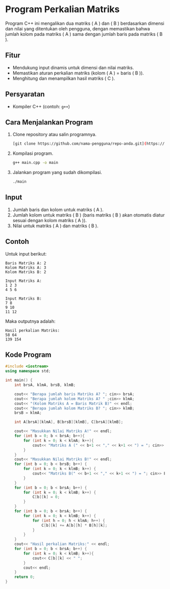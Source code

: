 # Program Perkalian Matriks

Program C++ ini mengalikan dua matriks \( A \) dan \( B \) berdasarkan dimensi dan nilai yang ditentukan oleh pengguna, dengan memastikan bahwa jumlah kolom pada matriks \( A \) sama dengan jumlah baris pada matriks \( B \).

## Fitur
- Mendukung input dinamis untuk dimensi dan nilai matriks.
- Memastikan aturan perkalian matriks (kolom \( A \) = baris \( B \)).
- Menghitung dan menampilkan hasil matriks \( C \).

## Persyaratan
- Kompiler C++ (contoh: `g++`)

## Cara Menjalankan Program
1. Clone repository atau salin programnya.
    ```bash
    [git clone https://github.com/nama-pengguna/repo-anda.git](https://github.com/RobbyDarmawann/progam-cpp-array.git](https://github.com/RobbyDarmawann/progam-perkalian-matriks-cpp-array.git)
    ```
2. Kompilasi program.
    ```bash
    g++ main.cpp -o main
    ```
3. Jalankan program yang sudah dikompilasi.
    ```bash
    ./main
    ```

## Input
1. Jumlah baris dan kolom untuk matriks \( A \).
2. Jumlah kolom untuk matriks \( B \) (baris matriks \( B \) akan otomatis diatur sesuai dengan kolom matriks \( A \)).
3. Nilai untuk matriks \( A \) dan matriks \( B \).

## Contoh

Untuk input berikut:
```
Baris Matriks A: 2
Kolom Matriks A: 3
Kolom Matriks B: 2

Input Matriks A:
1 2 3
4 5 6

Input Matriks B:
7 8
9 10
11 12
```

Maka outputnya adalah:
```
Hasil perkalian Matriks:
58 64
139 154
```

## Kode Program

```cpp
#include <iostream>
using namespace std;

int main() {
    int brsA, klmA, brsB, klmB;

    cout<< "Berapa jumlah baris Matriks A? "; cin>> brsA;
    cout<< "Berapa jumlah kolom Matriks A? " ;cin>> klmA;
    cout<< "(Kolom Matriks A = Baris Matrik B)" << endl;
    cout<< "Berapa jumlah kolom Matriks B? "; cin>> klmB;
    brsB = klmA;

    int A[brsA][klmA], B[brsB][klmB], C[brsA][klmB];

    cout<< "Masukkan Nilai Matriks A!" << endl;
    for (int b = 0; b < brsA; b++){
        for (int k = 0; k < klmA; k++){
            cout<< "Matriks A (" << b+1 << "," << k+1 << ") = "; cin>> A[b][k];
        }
    }
    cout<< "Masukkan Nilai Matriks B!" << endl;
    for (int b = 0; b < brsB; b++) {
        for (int k = 0; k < klmB; k++) {
            cout<< "Matriks B(" << b+1 << "," << k+1 << ") = "; cin>> B[b][k];
        }
    }
    for (int b = 0; b < brsA; b++) {
        for (int k = 0; k < klmB; k++) {
            C[b][k] = 0;
        }
    }
    for (int b = 0; b < brsA; b++) {
        for (int k = 0; k < klmB; k++) {
            for (int h = 0; h < klmA; h++) {
                C[b][k] += A[b][h] * B[h][k];
            }
        }
    }
    cout<< "Hasil perkalian Matriks:" << endl;
    for (int b = 0; b < brsA; b++) {
        for (int k = 0; k < klmB; k++){
            cout<< C[b][k] << " ";
        }
        cout<< endl;
    }
    return 0;
}
```
